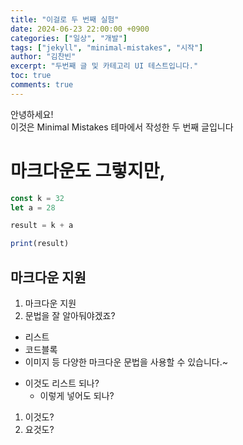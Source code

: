 ```yaml
---
title: "이걸로 두 번째 실험"
date: 2024-06-23 22:00:00 +0900
categories: ["일상", "개발"]
tags: ["jekyll", "minimal-mistakes", "시작"]
author: "김찬빈"
excerpt: "두번째 글 및 카테고리 UI 테스트입니다."
toc: true
comments: true
---
```


안녕하세요!  
이것은 Minimal Mistakes 테마에서 작성한 두 번째 글입니다

# 마크다운도 그렇지만,

```javascript
const k = 32
let a = 28

result = k + a

print(result)
```

## 마크다운 지원

1. 마크다운 지원
2. 문법을 잘 알아둬야겠죠?

- 리스트
- 코드블록
- 이미지 등 다양한 마크다운 문법을 사용할 수 있습니다.~



* 이것도 리스트 되나?
    * 이렇게 넣어도 되나?
1. 이것도?
2. 요것도?